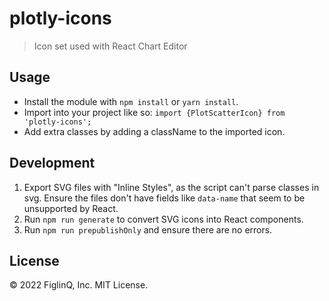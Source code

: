 # plotly-icons

> Icon set used with React Chart Editor

## Usage

* Install the module with `npm install` or `yarn install`.
* Import into your project like so: `import {PlotScatterIcon} from 'plotly-icons';`
* Add extra classes by adding a className to the imported icon.

## Development

1. Export SVG files with "Inline Styles", as the script can't parse classes in svg. Ensure the files don't have fields like `data-name` that seem to be unsupported by React.
2. Run `npm run generate` to convert SVG icons into React components.
3. Run `npm run prepublishOnly` and ensure there are no errors.

## License

&copy; 2022 FiglinQ, Inc. MIT License.
